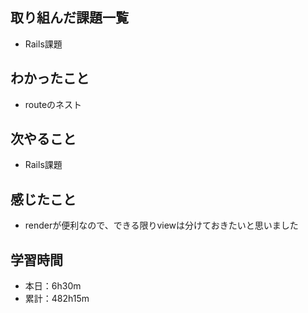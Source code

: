 ## 取り組んだ課題一覧
- Rails課題
## わかったこと
- routeのネスト
## 次やること
- Rails課題
## 感じたこと
- renderが便利なので、できる限りviewは分けておきたいと思いました
## 学習時間
- 本日：6h30m
- 累計：482h15m

